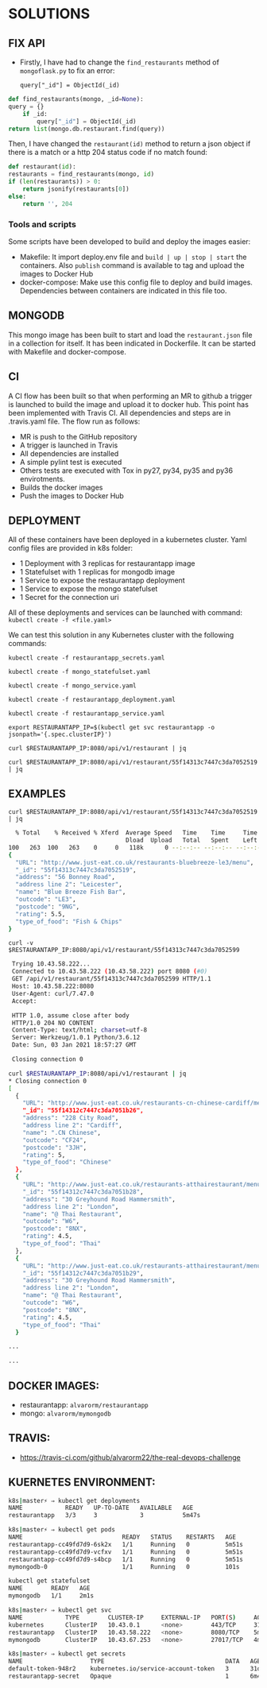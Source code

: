 # SOLUTIONS 

## FIX API

- Firstly, I have had to change the `find_restaurants` method of `mongoflask.py` to fix an error:
  
	`query["_id"] = ObjectId(_id)`

```python
def find_restaurants(mongo, _id=None):
query = {}
    if _id:
       	query["_id"] = ObjectId(_id)
return list(mongo.db.restaurant.find(query))
```



  Then, I have changed the `restaurant(id)` method to return a json object if there is a match or a http 204 status code if no match found:


```python
def restaurant(id):
restaurants = find_restaurants(mongo, id)
if (len(restaurants)) > 0:
    return jsonify(restaurants[0])
else:
    return '', 204 
``` 


### Tools and scripts

Some scripts have been developed to build and deploy the images easier:

- Makefile: It import deploy.env file and `build | up | stop | start` the containers. Also `publish` command is available to tag and upload the images to Docker Hub
- docker-compose: Make use this config file to deploy and build images. Dependencies between containers are indicated in this file too.


## MONGODB

This mongo image has been built to start and load the `restaurant.json` file in a collection for itself. It has been indicated in Dockerfile. It can be started with Makefile and docker-compose.

## CI 

A CI flow has been built so that when performing an MR to github a trigger is launched to build the image and upload it to docker hub. This point has been implemented with Travis CI. All dependencies and steps are in .travis.yaml file. 
The flow run as follows:

- MR is push to the GitHub repository
- A trigger is launched in Travis
- All dependencies are installed
- A simple pylint test is executed
- Others tests are executed with Tox in py27, py34, py35 and py36 envirotments.
- Builds the docker images
- Push the images to Docker Hub

## DEPLOYMENT

All of these containers have been deployed in a kubernetes cluster. Yaml config files are provided in k8s folder:

- 1 Deployment with 3 replicas for restaurantapp image
- 1 Statefulset with 1 replicas for mongodb image
- 1 Service to expose the restaurantapp deployment
- 1 Service to expose the mongo statefulset
- 1 Secret for the connection uri


All of these deployments and services can be launched with command: `kubectl create -f <file.yaml>`


We can test this solution in any Kubernetes cluster with the following commands:

`kubectl create -f restaurantapp_secrets.yaml`

`kubectl create -f mongo_statefulset.yaml`

`kubectl create -f mongo_service.yaml`

`kubectl create -f restaurantapp_deployment.yaml`

`kubectl create -f restaurantapp_service.yaml`


`export RESTAURANTAPP_IP=$(kubectl get svc restaurantapp -o jsonpath='{.spec.clusterIP}')`

`curl $RESTAURANTAPP_IP:8080/api/v1/restaurant | jq`

`curl $RESTAURANTAPP_IP:8080/api/v1/restaurant/55f14313c7447c3da7052519 | jq`


## EXAMPLES

`curl $RESTAURANTAPP_IP:8080/api/v1/restaurant/55f14313c7447c3da7052519 | jq`      

```bash
  % Total    % Received % Xferd  Average Speed   Time    Time     Time  Current
                                 Dload  Upload   Total   Spent    Left  Speed
100   263  100   263    0     0   118k      0 --:--:-- --:--:-- --:--:--  128k
{
  "URL": "http://www.just-eat.co.uk/restaurants-bluebreeze-le3/menu",
  "_id": "55f14313c7447c3da7052519",
  "address": "56 Bonney Road",
  "address line 2": "Leicester",
  "name": "Blue Breeze Fish Bar",
  "outcode": "LE3",
  "postcode": "9NG",
  "rating": 5.5,
  "type_of_food": "Fish & Chips"
}
```


`curl -v $RESTAURANTAPP_IP:8080/api/v1/restaurant/55f14313c7447c3da7052599`  

```bash
 Trying 10.43.58.222...
 Connected to 10.43.58.222 (10.43.58.222) port 8080 (#0)
 GET /api/v1/restaurant/55f14313c7447c3da7052599 HTTP/1.1
 Host: 10.43.58.222:8080
 User-Agent: curl/7.47.0
 Accept:

 HTTP 1.0, assume close after body
 HTTP/1.0 204 NO CONTENT
 Content-Type: text/html; charset=utf-8
 Server: Werkzeug/1.0.1 Python/3.6.12
 Date: Sun, 03 Jan 2021 18:57:27 GMT

 Closing connection 0
```


```bash
curl $RESTAURANTAPP_IP:8080/api/v1/restaurant | jq                                   
* Closing connection 0
[
  {
    "URL": "http://www.just-eat.co.uk/restaurants-cn-chinese-cardiff/menu",
    "_id": "55f14312c7447c3da7051b26",
    "address": "228 City Road",
    "address line 2": "Cardiff",
    "name": ".CN Chinese",
    "outcode": "CF24",
    "postcode": "3JH",
    "rating": 5,
    "type_of_food": "Chinese"
  },
  {
    "URL": "http://www.just-eat.co.uk/restaurants-atthairestaurant/menu",
    "_id": "55f14312c7447c3da7051b28",
    "address": "30 Greyhound Road Hammersmith",
    "address line 2": "London",
    "name": "@ Thai Restaurant",
    "outcode": "W6",
    "postcode": "8NX",
    "rating": 4.5,
    "type_of_food": "Thai"
  },
  {
    "URL": "http://www.just-eat.co.uk/restaurants-atthairestaurant/menu",
    "_id": "55f14312c7447c3da7051b29",
    "address": "30 Greyhound Road Hammersmith",
    "address line 2": "London",
    "name": "@ Thai Restaurant",
    "outcode": "W6",
    "postcode": "8NX",
    "rating": 4.5,
    "type_of_food": "Thai"
  }

...

...
```



## DOCKER IMAGES:

- restaurantapp: `alvarorm/restaurantapp`
- mongo: `alvarorm/mymongodb`

## TRAVIS:

- https://travis-ci.com/github/alvarorm22/the-real-devops-challenge


## KUERNETES ENVIRONMENT:


```bash
k8s|master⚡ ⇒ kubectl get deployments     
NAME            READY   UP-TO-DATE   AVAILABLE   AGE
restaurantapp   3/3     3            3           5m47s

k8s|master⚡ ⇒ kubectl get pods
NAME                            READY   STATUS    RESTARTS   AGE
restaurantapp-cc49fd7d9-6sk2x   1/1     Running   0          5m51s
restaurantapp-cc49fd7d9-vcfxv   1/1     Running   0          5m51s
restaurantapp-cc49fd7d9-s4bcp   1/1     Running   0          5m51s
mymongodb-0                     1/1     Running   0          101s

kubectl get statefulset                           
NAME        READY   AGE
mymongodb   1/1     2m1s

k8s|master⚡ ⇒ kubectl get svc
NAME            TYPE        CLUSTER-IP     EXTERNAL-IP   PORT(S)     AGE
kubernetes      ClusterIP   10.43.0.1      <none>        443/TCP     31d
restaurantapp   ClusterIP   10.43.58.222   <none>        8080/TCP    5m6s
mymongodb       ClusterIP   10.43.67.253   <none>        27017/TCP   4m5s

k8s|master⚡ ⇒ kubectl get secrets
NAME                   TYPE                                  DATA   AGE
default-token-948r2    kubernetes.io/service-account-token   3      31d
restaurantapp-secret   Opaque                                1      6m41s
```
